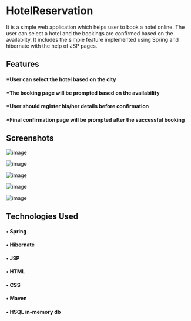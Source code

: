 # HotelReservation

It is a simple web application which helps user to book a hotel online. The user can select a hotel and the bookings are confirmed based on the availablity. 
It includes the simple feature implemented using Spring and hibernate with the help of JSP pages.

## Features

#### *User can select the hotel based on the city
#### *The booking page will be prompted based on the availability
#### *User should register his/her details before confirmation
#### *Final confirmation page will be prompted after the successful booking

## Screenshots

![image](https://user-images.githubusercontent.com/42427394/137630793-e0503283-f5e4-4d1d-b911-6c9e1f2e97af.png)

![image](https://user-images.githubusercontent.com/42427394/137630808-f3ff3804-80e5-474a-a989-6184fbe408f9.png)

![image](https://user-images.githubusercontent.com/42427394/137630843-821bfa8f-b42b-4086-ad7b-51b1f79dbeeb.png)

![image](https://user-images.githubusercontent.com/42427394/137630874-91aa15b8-78d5-4e64-9436-40f221dfe085.png)

![image](https://user-images.githubusercontent.com/42427394/137630901-6190365f-6fae-4209-ac24-ffe5cf3c50c6.png)


## Technologies Used

#### • Spring
#### • Hibernate
#### • JSP
#### • HTML
#### • CSS
#### • Maven
#### • HSQL in-memory db
